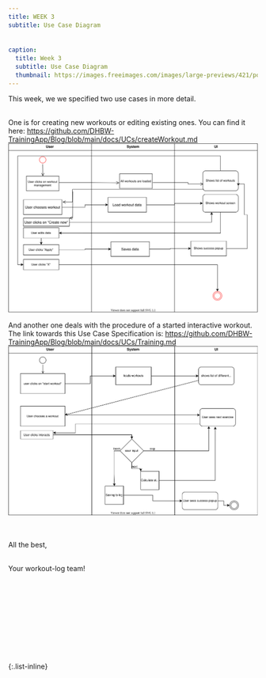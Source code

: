 ```yaml
---
title: WEEK 3
subtitle: Use Case Diagram


caption:
  title: Week 3
  subtitle: Use Case Diagram
  thumbnail: https://images.freeimages.com/images/large-previews/421/polar-bear-calisthenics-1394792.jpg
---
```


<div align="left">
This week, we we specified two use cases in more detail.<br><br>
  
One is for creating new workouts or editing existing ones. You can find it here: https://github.com/DHBW-TrainingApp/Blog/blob/main/docs/UCs/createWorkout.md<br>
![](./docs/UCs/CreateWorkout.svg)

And another one deals with the procedure of a started interactive workout. The link towards this Use Case Specification is: https://github.com/DHBW-TrainingApp/Blog/blob/main/docs/UCs/Training.md
![](./docs/UCs/training.svg)
    
<br><br>
All the best,<br><br>

Your workout-log team!<br><br><br><br><br>

</div>

 <script src="https://utteranc.es/client.js"
          repo="DHBW-TrainingApp/Blog"
          issue-term="pathname"
          label="Blog Comment"
          theme="github-light"
          crossorigin="anonymous"
          async>
  </script>
  
  <br>  <br>  <br>  <br>  <br>
  

{:.list-inline}
